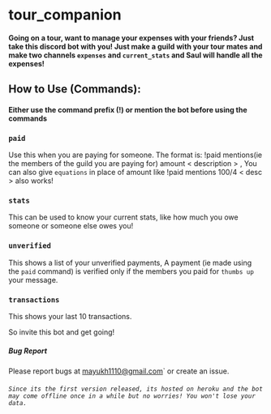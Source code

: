 # tour_companion
#### Going on a tour,  want to manage your expenses with your friends? Just take this discord bot with you! Just make a guild with your tour mates and make two channels `expenses` and `current_stats` and Saul will handle all the expenses!
## How to Use (Commands):
#### Either use the command prefix (!) or mention the bot before using the commands 

### `paid`
Use this when you are paying for someone. The format is:
!paid mentions(ie the members of the guild you are paying for) amount < description > ,
You can also give `equations` in place of amount like !paid mentions 100/4 < desc > also works!
### `stats`
This can be used to know your current stats, like how much you owe someone or someone else owes you!

### `unverified`
This shows a list of your unverified payments, A payment (ie made using the `paid` command) is verified only if the members you paid for `thumbs up` your message.

### `transactions`
This shows your last 10 transactions.

So invite this bot and get going!

##### Bug Report
Please report bugs at [mayukh1110@gmail.com](mayukh1110@gmail.com)` or create an issue.


###### `Since its the first version released, its hosted on heroku and the bot may come offline once in a while but no worries! You won't lose your data.`
